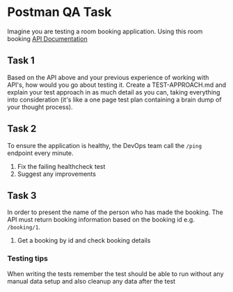 # Postman QA Task

Imagine you are testing a room booking application. Using this room booking [API Documentation](https://restful-booker.herokuapp.com/apidoc/index.html)

## Task 1
Based on the API above and your previous experience of working with API's, how would you go about testing it. Create a TEST-APPROACH.md and explain your test approach in as much detail as you can, taking everything into consideration (it's like a one page test plan containing a brain dump of your thought process).

## Task 2
To ensure the application is healthy, the DevOps team call the `/ping` endpoint every minute.
1. Fix the failing healthcheck test
1. Suggest any improvements

## Task 3
In order to present the name of the person who has made the booking. The API must return booking information based on the booking id e.g. `/booking/1`.    
1. Get a booking by id and check booking details

### Testing tips
When writing the tests remember the test should be able to run without any manual data setup and also cleanup any data after the test
